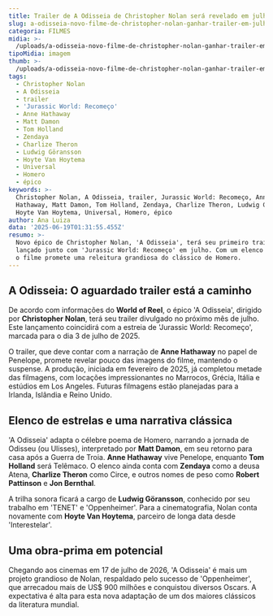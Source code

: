 ```yaml
---
title: Trailer de A Odisseia de Christopher Nolan será revelado em julho
slug: a-odisseia-novo-filme-de-christopher-nolan-ganhar-trailer-em-julho-diz-site
categoria: FILMES
midia: >-
  /uploads/a-odisseia-novo-filme-de-christopher-nolan-ganhar-trailer-em-julho-diz-site-thumb.png
tipoMidia: imagem
thumb: >-
  /uploads/a-odisseia-novo-filme-de-christopher-nolan-ganhar-trailer-em-julho-diz-site-thumb.png
tags:
  - Christopher Nolan
  - A Odisseia
  - trailer
  - 'Jurassic World: Recomeço'
  - Anne Hathaway
  - Matt Damon
  - Tom Holland
  - Zendaya
  - Charlize Theron
  - Ludwig Göransson
  - Hoyte Van Hoytema
  - Universal
  - Homero
  - épico
keywords: >-
  Christopher Nolan, A Odisseia, trailer, Jurassic World: Recomeço, Anne
  Hathaway, Matt Damon, Tom Holland, Zendaya, Charlize Theron, Ludwig Göransson,
  Hoyte Van Hoytema, Universal, Homero, épico
author: Ana Luiza
data: '2025-06-19T01:31:55.455Z'
resumo: >-
  Novo épico de Christopher Nolan, 'A Odisseia', terá seu primeiro trailer
  lançado junto com 'Jurassic World: Recomeço' em julho. Com um elenco estelar,
  o filme promete uma releitura grandiosa do clássico de Homero.
---
```


## A Odisseia: O aguardado trailer está a caminho

<blockquote class="twitter-tweet"><a href="https://twitter.com/user/status/1935445854284095893"></a></blockquote>

De acordo com informações do **World of Reel**, o épico 'A Odisseia', dirigido por **Christopher Nolan**, terá seu trailer divulgado no próximo mês de julho. Este lançamento coincidirá com a estreia de 'Jurassic World: Recomeço', marcada para o dia 3 de julho de 2025.

O trailer, que deve contar com a narração de **Anne Hathaway** no papel de Penelope, promete revelar pouco das imagens do filme, mantendo o suspense. A produção, iniciada em fevereiro de 2025, já completou metade das filmagens, com locações impressionantes no Marrocos, Grécia, Itália e estúdios em Los Angeles. Futuras filmagens estão planejadas para a Irlanda, Islândia e Reino Unido.

## Elenco de estrelas e uma narrativa clássica

'A Odisseia' adapta o célebre poema de Homero, narrando a jornada de Odisseu (ou Ulisses), interpretado por **Matt Damon**, em seu retorno para casa após a Guerra de Troia. **Anne Hathaway** vive Penelope, enquanto **Tom Holland** será Telêmaco. O elenco ainda conta com **Zendaya** como a deusa Atena, **Charlize Theron** como Circe, e outros nomes de peso como **Robert Pattinson** e **Jon Bernthal**.

A trilha sonora ficará a cargo de **Ludwig Göransson**, conhecido por seu trabalho em 'TENET' e 'Oppenheimer'. Para a cinematografia, Nolan conta novamente com **Hoyte Van Hoytema**, parceiro de longa data desde 'Interestelar'.

## Uma obra-prima em potencial

Chegando aos cinemas em 17 de julho de 2026, 'A Odisseia' é mais um projeto grandioso de Nolan, respaldado pelo sucesso de 'Oppenheimer', que arrecadou mais de US$ 900 milhões e conquistou diversos Oscars. A expectativa é alta para esta nova adaptação de um dos maiores clássicos da literatura mundial.

